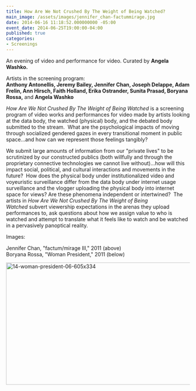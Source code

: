 ```yaml
---
title: How Are We Not Crushed By The Weight of Being Watched?
main_image: /assets/images/jennifer_chan-factummirage.jpg
date: 2014-06-16 11:18:52.000000000 -05:00
event_date: 2014-06-25T19:00:00-04:00
published: true
categories:
- Screenings
---
```

<p>An evening of video and performance for video. Curated by <strong>Angela Washko.</strong></p>
<p>Artists in the screening program:<br />
<strong>Anthony Antonellis, Jeremy Bailey, Jennifer Chan, Joseph Delappe, Adam Frelin, Ann Hirsch, Faith Holland, Erika Ostrander, Sunita Prasad, Boryana Rossa,</strong> and <strong>Angela Washko</strong></p>
<p><em>How Are We Not Crushed By The Weight of Being Watched </em>is a screening program of video works and performances for video made by artists looking at the data body, the watched (physical) body, and the debated body submitted to the stream.  What are the psychological impacts of moving through socialized gendered gazes in every transitional moment in public space...and how can we represent those feelings tangibly?</p>
<p>We submit large amounts of information from our "private lives" to be scrutinized by our constructed publics (both willfully and through the proprietary connective technologies we cannot live without)...how will this impact social, political, and cultural interactions and movements in the future?  How does the physical body under institutionalized video and voyeuristic surveillance differ from the data body under internet usage surveillance and the vlogger uploading the physical body into internet space for views? Are these phenomena independent or intertwined?  The artists in <em>How Are We Not Crushed By The Weight of Being Watched </em>subvert viewership expectations in the arenas they upload performances to, ask questions about how we assign value to who is watched and attempt to translate what it feels like to watch and be watched in a pervasively panoptical reality.</p>
<p>Images:</p>
<p>Jennifer Chan, "factum/mirage III," 2011 (above)<br />
Boryana Rossa, "Woman President," 2011 (below)</p>
<p><img src="{{ site.baseurl }}/assets/images/14-woman-president-06-605x334.jpg" alt="14-woman-president-06-605x334" width="605" height="334" /></p>
